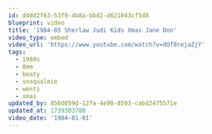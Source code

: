 ```yaml
---
id: d4dd2f63-53f9-4b8a-bbd2-d621043cf5d8
blueprint: video
title: '1984-85 Sherlaw Judi Kids Xmas Jane Don'
video_type: embed
video_url: 'https://www.youtube.com/watch?v=dOf8rejaZjY'
tags:
  - 1980s
  - 8mm
  - beaty
  - snoqualmie
  - wentz
  - xmas
updated_by: 856d059d-127a-4e90-8593-cabd2475571e
updated_at: 1739303780
video_date: '1984-01-01'
---
```

